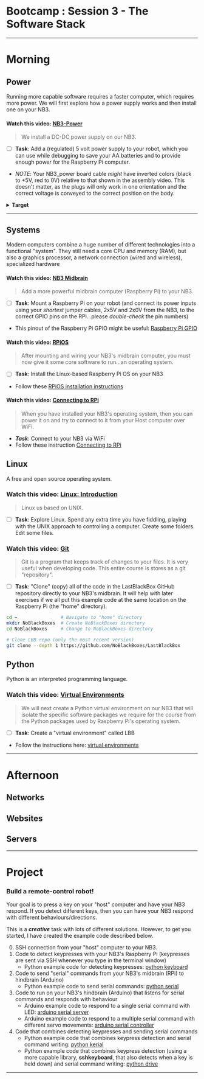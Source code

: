 # Bootcamp : Session 3 - The Software Stack

---
# Morning

## Power
Running more capable software requires a faster computer, which requires more power. We will first explore how a power supply works and then install one on your NB3.

#### Watch this video: [NB3-Power](https://vimeo.com/1005162740)
> We install a DC-DC power supply on our NB3.

- [ ] **Task**: Add a (regulated) 5 volt power supply to your robot, which you can use while debugging to save your AA batteries and to provide enough power for the Raspberry Pi computer.
- *NOTE*: Your NB3_power board cable *might* have inverted colors (black to +5V, red to 0V) relative to that shown in the assembly video. This doesn't matter, as the plugs will only work in one orientation and the correct voltage is conveyed to the correct position on the body.
<details><summary><strong>Target</strong></summary>
Your NB3 should now look like this: <p align="center">
<img src="../../../boxes/power/_resources/images/NB3_power_wiring.png" alt="NB3 power wiring" width="400">
</p>
</details><hr>

## Systems
Modern computers combine a huge number of different technologies into a functional "system". They still need a core CPU and memory (RAM), but also a graphics processor, a network connection (wired and wireless), specialized hardware

#### Watch this video: [NB3 Midbrain](https://vimeo.com/1005170402)
> Add a more powerful midbrain computer (Raspberry Pi) to your NB3.

- [ ] **Task**: Mount a Raspberry Pi on your robot (and connect its power inputs using your *shortest* jumper cables, 2x5V and 2x0V from the NB3, to the correct GPIO pins on the RPi...please *double-check* the pin numbers)
- This pinout of the Raspberry Pi GPIO might be useful: [Raspberry Pi GPIO](../../../boxes/systems/_resources/images/rpi_GPIO_pinout.png)

#### Watch this video: [RPiOS](https://vimeo.com/??????)
> After mounting and wiring your NB3's midbrain computer, you must now give it some core software to run...an operating system.
  
- [ ] **Task**: Install the Linux-based Raspberry Pi OS on your NB3
- Follow these [RPiOS installation instructions](../../../boxes/systems/rpios/README.md)

#### Watch this video: [Connecting to RPi](https://vimeo.com/??????)
> When you have installed your NB3's operating system, then you can power it on and try to connect to it from your Host computer over WiFi.

- ***Task***: Connect to your NB3 via WiFi
- Follow these instruction [Connecting to RPi](../../../boxes/systems/connecting/README.md)

## Linux
A free and open source operating system.

### Watch this video: [Linux: Introduction](https://vimeo.com/1005196173)
> Linux us based on UNIX.

- [ ] **Task**: Explore Linux. Spend any extra time you have fiddling, playing with the UNIX approach to controlling a computer. Create some folders. Edit some files.

### Watch this video: [Git](https://vimeo.com/??????)
> Git is a program that keeps track of changes to your files. It is very useful when developing code. This entire course is stores as a git "repository".

- [ ] **Task**: "Clone" (copy) all of the code in the LastBlackBox GitHub repository directly to your NB3's midbrain. It will help with later exercises if we all put this example code at the same location on the Raspberry Pi (the "home" directory).

```bash
cd ~                # Navigate to "home" directory
mkdir NoBlackBoxes  # Create NoBlackBoxes directory
cd NoBlackBoxes     # Change to NoBlackBoxes directory

# Clone LBB repo (only the most recent version)
git clone --depth 1 https://github.com/NoBlackBoxes/LastBlackBox
```

## Python
Python is an interpreted programming language.

### Watch this video: [Virtual Environments](https://vimeo.com/??????)
> We will next create a Python virtual environment on our NB3 that will isolate the specific software packages we require for the course from the Python packages used by Raspberry Pi's operating system.

- [ ] **Task**: Create a "virtual environment" called LBB
- Follow the instructions here: [virtual environments](../../../boxes/python/virtual_environments/README.md)

---
# Afternoon

## Networks

## Websites

## Servers

---

# Project
### Build a remote-control robot!
Your goal is to press a key on your "host" computer and have your NB3 respond. If you detect different keys, then you can have your NB3 respond with different behaviours/directions.

This is a ***creative*** task with lots of different solutions. However, to get you started, I have created the example code described below.

0. SSH connection from your "host" computer to your NB3.
1. Code to detect keypresses with your NB3's Raspberry Pi (keypresses are sent via SSH whenever you type in the terminal window)
   - Python example code for detecting keypresses: [python keyboard](../../../boxes/python/remote-NB3/keyboard/keyboard.py)
2. Code to send "serial" commands from your NB3's midbrain (RPi) to hindbrain (Arduino)
    - Python example code to send serial commands: [python serial](../../../boxes/python/remote-NB3/serial/serial_write.py)
3. Code to run on your NB3's hindbrain (Arduino) that listens for serial commands and responds with behaviour
    - Arduino example code to respond to a single serial command with LED: [arduino serial server](../../../boxes/python/remote-NB3/arduino/serial_server/)
    - Arduino example code to respond to a multiple serial command with different servo movements: [arduino serial controller](../../../boxes/python/remote-NB3/arduino/serial_controller/)
4. Code that combines detecting keypresses and sending serial commands
   - Python example code that combines keypress detection and serial command writing: [python kerial](../../../boxes/python/remote-NB3/kerial/kerial.py)
   - Python example code that combines keypress detection (using a more capable library, **sshkeyboard**, that also detects when a key is held down) and serial command writing: [python drive](../../../boxes/python/remote-NB3/drive/drive.py)

----
